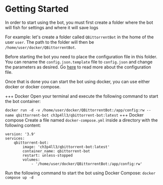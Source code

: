 # Getting Started

In order to start using the bot, you must first create a folder where the bot will fish for settings and where it will save logs

For example: let's create a folder called `QBittorrentBot` in the home of the user `user`. The path to the folder will then be `/home/user/docker/QBittorrentBot`.

Before starting the bot you need to place the configuration file in this folder. You can rename the `config.json.template` file to `config.json` and change the parameters as desired. Go [here](configuration_file.md) to read more about the configuration file.

Once that is done you can start the bot using docker, you can use either docker or docker compose.

+++ Docker
Open your terminal and execute the following command to start the bot container:

`docker run -d -v /home/user/docker/QBittorrentBot:/app/config:rw --name qbittorrent-bot ch3p4ll3/qbittorrent-bot:latest`
+++ Docker compose
Create a file named `docker-compose.yml` inside a directory with the following content:
```
version: '3.9'
services:
    qbittorrent-bot:
        image: 'ch3p4ll3/qbittorrent-bot:latest'
        container_name: qbittorrent-bot
        restart: unless-stopped
        volumes:
            - '/home/user/docker/QBittorrentBot:/app/config:rw'
```

Run the following command to start the bot using Docker Compose:
`docker compose up -d`